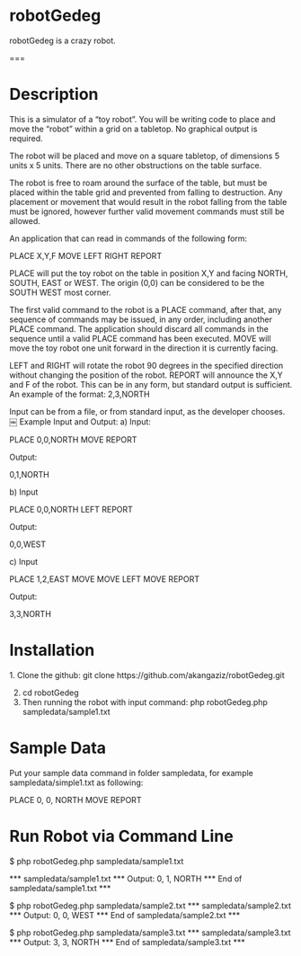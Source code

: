 robotGedeg
==========

robotGedeg is a crazy robot. 

===

<h1>Description</h1>
This is a simulator of a “toy robot”. You will be writing code to place and move the “robot” within a grid on a tabletop. No graphical output is required.

The robot will be placed and move on a square tabletop, of dimensions 5 units x 5 units.
There are no other obstructions on the table surface.

The robot is free to roam around the surface of the table, but must be placed within the table grid and prevented from falling to destruction. Any placement or movement that would result in the robot falling from the table must be ignored, however further valid movement commands must still be allowed.

An application that can read in commands of the following form:

PLACE X,Y,F
MOVE
LEFT
RIGHT
REPORT

PLACE will put the toy robot on the table in position X,Y and facing NORTH, SOUTH, EAST or WEST.
The origin (0,0) can be considered to be the SOUTH WEST most corner.

The first valid command to the robot is a PLACE command, after that, any sequence of commands may be issued, in any order, including another PLACE command. The application should discard all commands in the sequence until a valid PLACE command has been executed.
MOVE will move the toy robot one unit forward in the direction it is currently facing.

LEFT and RIGHT will rotate the robot 90 degrees in the specified direction without changing the position of the robot.
REPORT will announce the X,Y and F of the robot. This can be in any form, but standard output is sufficient. An example of the format: 2,3,NORTH

Input can be from a file, or from standard input, as the developer chooses.
￼
Example Input and Output:
a)
Input:

PLACE 0,0,NORTH
MOVE
REPORT

Output:

0,1,NORTH

b)
Input

PLACE 0,0,NORTH
LEFT
REPORT

Output:

0,0,WEST

c)
Input

PLACE 1,2,EAST
MOVE
MOVE
LEFT
MOVE
REPORT

Output:

3,3,NORTH

<h1>Installation</h1>
1. Clone the github:
	git clone https://github.com/akangaziz/robotGedeg.git

2. cd robotGedeg
3. Then running the robot with input command:
	php robotGedeg.php sampledata/sample1.txt

<h1>Sample Data </h1>
Put your sample data command in folder sampledata, for example sampledata/simple1.txt as following:

PLACE 0, 0, NORTH
MOVE
REPORT

<h1>Run Robot via Command Line</h1>

$ php robotGedeg.php sampledata/sample1.txt 

*** sampledata/sample1.txt ***
Output: 0, 1, NORTH
*** End of sampledata/sample1.txt ***

$ php robotGedeg.php sampledata/sample2.txt
*** sampledata/sample2.txt ***
Output: 0, 0, WEST
*** End of sampledata/sample2.txt ***

$ php robotGedeg.php sampledata/sample3.txt
*** sampledata/sample3.txt ***
Output: 3, 3, NORTH
*** End of sampledata/sample3.txt ***

